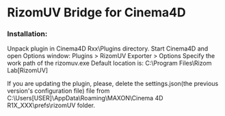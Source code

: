 # RizomUV Bridge for Cinema4D

### Installation:

Unpack plugin in Cinema4D Rxx\Plugins directory.
Start Cinema4D and open Options window: Plugins > RizomUV Exporter > Options
Specify the work path of the rizomuv.exe Default location is: C:\Program Files\Rizom Lab\[RizomUV]

If you are updating the plugin, please, delete the settings.json(the previous version's configuration file) file from C:\Users\[USER]\AppData\Roaming\MAXON\Cinema 4D R1X_XXX\prefs\rizomUV folder.
